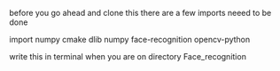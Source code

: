 before you go ahead and clone this there are a few imports neeed to be done

import numpy cmake dlib numpy face-recognition opencv-python

write this in terminal when you are on directory Face_recognition
